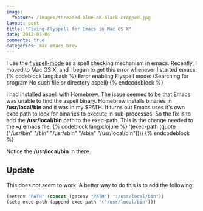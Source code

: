 ```yaml
---
image:
  feature: /images/threaded-blue-on-black-cropped.jpg
layout: post
title: "Fixing Flyspell for Emacs in Mac OS X"
date: 2012-05-04
comments: true
categories: mac emacs brew
---
```

I use the <a href="http://www.emacswiki.org/emacs/FlySpell">flyspell-mode</a> as a spell checking mechanism in emacs. Recently, I moved to Mac OS X, and I began to get this error whenever I started emacs:
{% codeblock lang:bash %}
Error enabling Flyspell mode:
(Searching for program No such file or directory aspell)
{% endcodeblock %}

I had installed aspell with Homebrew. The issue seemed to be that Emacs was unable to find the aspell binary. Homebrew installs binaries in **/usr/local/bin** and it was in my $PATH. It turns out Emacs uses it's own exec path to look for binaries to execute in sub-processes. So the fix is to add the **/usr/local/bin** path to the exec-path. This is the change needed to the **~/.emacs** file:
{% codeblock lang:clojure %}
 '(exec-path (quote ("/usr/bin" "/bin" "/usr/sbin" "/sbin" "/usr/local/bin"))))
{% endcodeblock %}

Notice the **/usr/local/bin** in there.

## Update
This does not seem to work. A better way to do this is to add the
following:

```clojure
(setenv "PATH" (concat (getenv "PATH") ":/usr/local/bin"))
(setq exec-path (append exec-path '("/usr/local/bin")))
```
